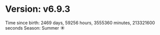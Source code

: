# Version: v6.9.3
Time since birth: 2469 days, 59256 hours, 3555360 minutes, 213321600 seconds
Season: Summer ☀️
